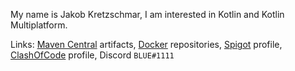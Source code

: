 My name is Jakob Kretzschmar, I am interested in Kotlin and Kotlin Multiplatform.

Links:
[Maven Central](https://repo1.maven.org/maven2/net/axay/) artifacts, [Docker](https://hub.docker.com/u/bluefireoly) repositories, [Spigot](https://www.spigotmc.org/members/bluefireoly.198068/) profile, [ClashOfCode](https://www.codingame.com/profile/3c1b96d29d92dfe21ce12973551d7a288612614) profile, Discord `BLUE#1111`
